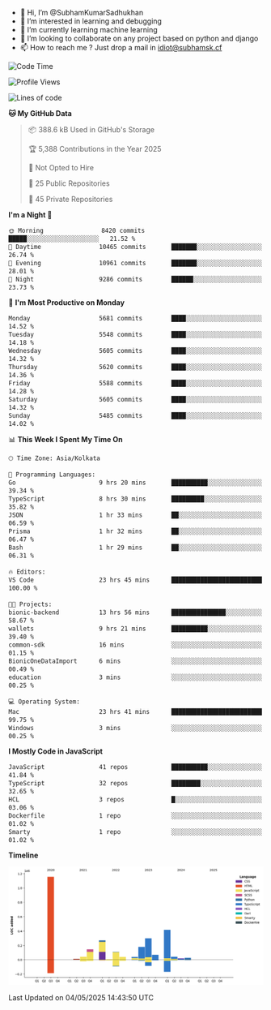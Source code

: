 - 👋 Hi, I’m @SubhamKumarSadhukhan
- 👀 I’m interested in learning and debugging
- 🌱 I’m currently learning machine learning
- 💞️ I’m looking to collaborate on any project based on python and django
- 📫 How to reach me ?
      Just drop a mail in idiot@subhamsk.cf

<!---
SubhamKumarSadhukhan/SubhamKumarSadhukhan is a ✨ special ✨ repository because its `README.md` (this file) appears on your GitHub profile.
You can click the Preview link to take a look at your changes.
--->


<!--START_SECTION:waka-->
![Code Time](http://img.shields.io/badge/Code%20Time-2%2C865%20hrs%2018%20mins-blue)

![Profile Views](http://img.shields.io/badge/Profile%20Views-0-blue)

![Lines of code](https://img.shields.io/badge/From%20Hello%20World%20I%27ve%20Written-2.9%20million%20lines%20of%20code-blue)

**🐱 My GitHub Data** 

> 📦 388.6 kB Used in GitHub's Storage 
 > 
> 🏆 5,388 Contributions in the Year 2025
 > 
> 🚫 Not Opted to Hire
 > 
> 📜 25 Public Repositories 
 > 
> 🔑 45 Private Repositories 
 > 
**I'm a Night 🦉** 

```text
🌞 Morning                8420 commits        █████░░░░░░░░░░░░░░░░░░░░   21.52 % 
🌆 Daytime                10465 commits       ███████░░░░░░░░░░░░░░░░░░   26.74 % 
🌃 Evening                10961 commits       ███████░░░░░░░░░░░░░░░░░░   28.01 % 
🌙 Night                  9286 commits        ██████░░░░░░░░░░░░░░░░░░░   23.73 % 
```
📅 **I'm Most Productive on Monday** 

```text
Monday                   5681 commits        ████░░░░░░░░░░░░░░░░░░░░░   14.52 % 
Tuesday                  5548 commits        ████░░░░░░░░░░░░░░░░░░░░░   14.18 % 
Wednesday                5605 commits        ████░░░░░░░░░░░░░░░░░░░░░   14.32 % 
Thursday                 5620 commits        ████░░░░░░░░░░░░░░░░░░░░░   14.36 % 
Friday                   5588 commits        ████░░░░░░░░░░░░░░░░░░░░░   14.28 % 
Saturday                 5605 commits        ████░░░░░░░░░░░░░░░░░░░░░   14.32 % 
Sunday                   5485 commits        ████░░░░░░░░░░░░░░░░░░░░░   14.02 % 
```


📊 **This Week I Spent My Time On** 

```text
🕑︎ Time Zone: Asia/Kolkata

💬 Programming Languages: 
Go                       9 hrs 20 mins       ██████████░░░░░░░░░░░░░░░   39.34 % 
TypeScript               8 hrs 30 mins       █████████░░░░░░░░░░░░░░░░   35.82 % 
JSON                     1 hr 33 mins        ██░░░░░░░░░░░░░░░░░░░░░░░   06.59 % 
Prisma                   1 hr 32 mins        ██░░░░░░░░░░░░░░░░░░░░░░░   06.47 % 
Bash                     1 hr 29 mins        ██░░░░░░░░░░░░░░░░░░░░░░░   06.31 % 

🔥 Editors: 
VS Code                  23 hrs 45 mins      █████████████████████████   100.00 % 

🐱‍💻 Projects: 
bionic-backend           13 hrs 56 mins      ███████████████░░░░░░░░░░   58.67 % 
wallets                  9 hrs 21 mins       ██████████░░░░░░░░░░░░░░░   39.40 % 
common-sdk               16 mins             ░░░░░░░░░░░░░░░░░░░░░░░░░   01.15 % 
BionicOneDataImport      6 mins              ░░░░░░░░░░░░░░░░░░░░░░░░░   00.49 % 
education                3 mins              ░░░░░░░░░░░░░░░░░░░░░░░░░   00.25 % 

💻 Operating System: 
Mac                      23 hrs 41 mins      █████████████████████████   99.75 % 
Windows                  3 mins              ░░░░░░░░░░░░░░░░░░░░░░░░░   00.25 % 
```

**I Mostly Code in JavaScript** 

```text
JavaScript               41 repos            ██████████░░░░░░░░░░░░░░░   41.84 % 
TypeScript               32 repos            ████████░░░░░░░░░░░░░░░░░   32.65 % 
HCL                      3 repos             █░░░░░░░░░░░░░░░░░░░░░░░░   03.06 % 
Dockerfile               1 repo              ░░░░░░░░░░░░░░░░░░░░░░░░░   01.02 % 
Smarty                   1 repo              ░░░░░░░░░░░░░░░░░░░░░░░░░   01.02 % 
```



**Timeline**

![Lines of Code chart](https://raw.githubusercontent.com/SubhamKumarSadhukhan/SubhamKumarSadhukhan/main/assets/bar_graph.png)


 Last Updated on 04/05/2025 14:43:50 UTC
<!--END_SECTION:waka-->
